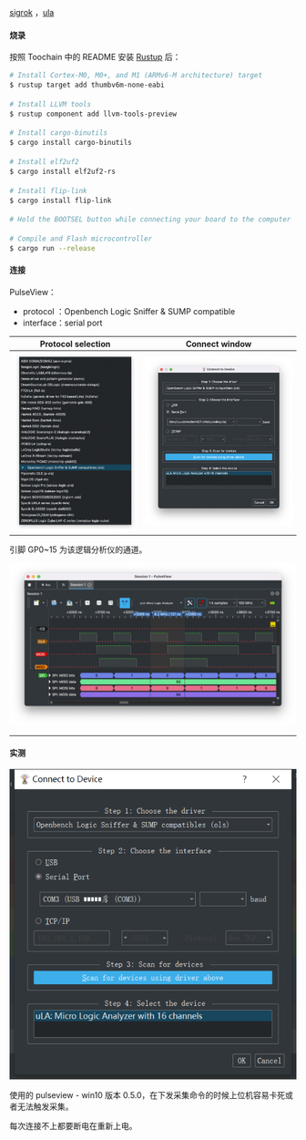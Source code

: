 [sigrok](https://sigrok.org/wiki/Downloads#Binaries_and_distribution_packages) ，[ula](b.com/dotcypress/ula) 

#### 烧录

按照 Toochain 中的 README 安装 [Rustup](https://rustup.rs) 后：

```sh
# Install Cortex-M0, M0+, and M1 (ARMv6-M architecture) target
$ rustup target add thumbv6m-none-eabi

# Install LLVM tools
$ rustup component add llvm-tools-preview

# Install cargo-binutils
$ cargo install cargo-binutils

# Install elf2uf2
$ cargo install elf2uf2-rs

# Install flip-link
$ cargo install flip-link

# Hold the BOOTSEL button while connecting your board to the computer

# Compile and Flash microcontroller
$ cargo run --release
```

#### 连接 

PulseView：

* protocol ：Openbench Logic Sniffer & SUMP compatible
* interface：serial port

|                      Protocol selection                      |                       Connect window                       |
| :----------------------------------------------------------: | :--------------------------------------------------------: |
| ![pulseview_protocol](.assest/README/pulseview_protocol.png) | ![pulseview_connect](.assest/README/pulseview_connect.png) |

引脚 GP0~15 为该逻辑分析仪的通道。

![pulseview](.assest/README/pulseview.png)

---

#### 实测

![connect](.assest/README/connect.png)

使用的 pulseview - win10 版本 0.5.0，在下发采集命令的时候上位机容易卡死或者无法触发采集。

每次连接不上都要断电在重新上电。

